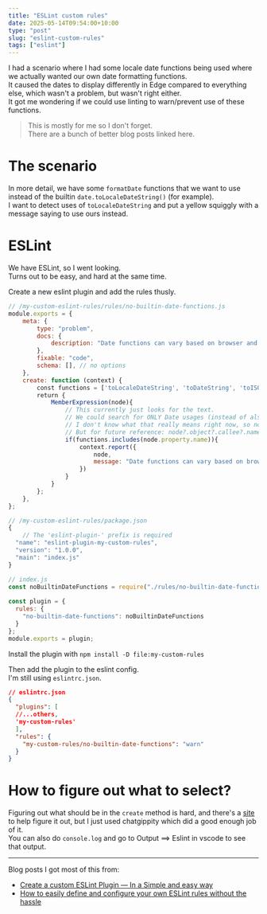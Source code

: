 ```yaml
---
title: "ESLint custom rules"
date: 2025-05-14T09:54:00+10:00
type: "post"
slug: "eslint-custom-rules"
tags: ["eslint"]
---
```


I had a scenario where I had some locale date functions being used where we actually wanted our own date formatting functions.  
It caused the dates to display differently in Edge compared to everything else, which wasn't a problem, but wasn't right either.  
It got me wondering if we could use linting to warn/prevent use of these functions.  

> This is mostly for me so I don't forget.  
> There are a bunch of better blog posts linked here.  

<!--more-->  

# The scenario  
In more detail, we have some `formatDate` functions that we want to use instead of the builtin `date.toLocaleDateString()` (for example).  
I want to detect uses of `toLocaleDateString` and put a yellow squiggly with a message saying to use ours instead.  

# ESLint  
We have ESLint, so I went looking.  
Turns out to be easy, and hard at the same time.  

Create a new eslint plugin and add the rules thusly.  

```js
// /my-custom-eslint-rules/rules/no-builtin-date-functions.js
module.exports = {  
    meta: {  
        type: "problem",  
        docs: {  
            description: "Date functions can vary based on browser and OS. Use the custom functions like `formatDate` instead",  
        },  
        fixable: "code",  
        schema: [], // no options  
    },  
    create: function (context) {  
        const functions = ['toLocaleDateString', 'toDateString', 'toISOString', 'toLocaleString', 'toLocaleTimeString', 'toTimeString']  
        return {  
            MemberExpression(node){  
                // This currently just looks for the text.  
                // We could search for ONLY Date usages (instead of also moment usages), but there's a bunch of nodes found that are "undefined"  
                // I don't know what that really means right now, so not doing it.  
                // But for future reference: node?.object?.callee?.name  
                if(functions.includes(node.property.name)){  
                    context.report({  
                        node,  
                        message: "Date functions can vary based on browser and OS. Use the custom functions like `formatDate` instead"  
                    })  
                }  
            }  
        };  
    },  
};

// /my-custom-eslint-rules/package.json
{
    // The 'eslint-plugin-' prefix is required
  "name": "eslint-plugin-my-custom-rules",  
  "version": "1.0.0",  
  "main": "index.js"  
}

// index.js
const noBuiltinDateFunctions = require("./rules/no-builtin-date-functions");  
  
const plugin = {   
  rules: {   
    "no-builtin-date-functions": noBuiltinDateFunctions  
  }   
};  
module.exports = plugin;
```

Install the plugin with `npm install -D file:my-custom-rules`  

Then add the plugin to the eslint config.  
I'm still using `eslintrc.json`.  

```json
// eslintrc.json
{
  "plugins": [
  //...others,
  'my-custom-rules'
  ],
  "rules": {
    "my-custom-rules/no-builtin-date-functions": "warn"
  }
}
```

# How to figure out what to select?  
Figuring out what should be in the `create` method is hard, and there's a [site](https://explorer.eslint.org/) to help figure it out, but I just used chatgippity which did a good enough job of it.  
You can also do `console.log` and go to Output ==> Eslint in vscode to see that output.  

---  

Blog posts I got most of this from:  
- [Create a custom ESLint Plugin — In a Simple and easy way](https://sinhahariom1.medium.com/create-a-custom-eslint-plugin-in-a-simple-and-easy-way-055b3baa2b5e)  
- [How to easily define and configure your own ESLint rules without the hassle](https://medium.com/@avrahamhamu/how-to-easily-define-and-configure-your-own-eslint-rules-without-the-hassle-a15d1fb0134f)